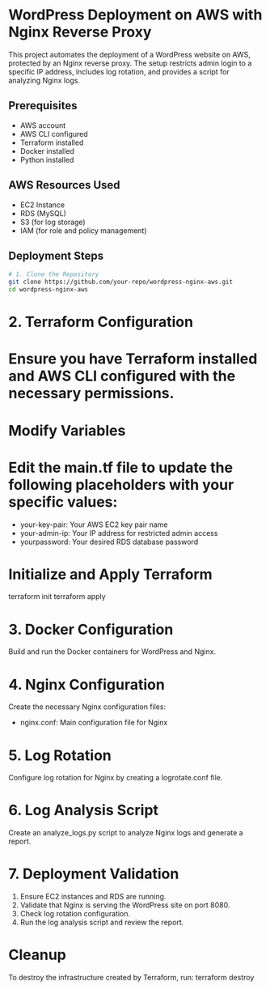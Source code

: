 # WordPress Deployment on AWS with Nginx Reverse Proxy

This project automates the deployment of a WordPress website on AWS, protected by an Nginx reverse proxy. The setup restricts admin login to a specific IP address, includes log rotation, and provides a script for analyzing Nginx logs.

## Prerequisites

- AWS account
- AWS CLI configured
- Terraform installed
- Docker installed
- Python installed

## AWS Resources Used

- EC2 Instance
- RDS (MySQL)
- S3 (for log storage)
- IAM (for role and policy management)

## Deployment Steps

```sh
# 1. Clone the Repository
git clone https://github.com/your-repo/wordpress-nginx-aws.git
cd wordpress-nginx-aws
```

# 2. Terraform Configuration
# Ensure you have Terraform installed and AWS CLI configured with the necessary permissions.

# Modify Variables
# Edit the main.tf file to update the following placeholders with your specific values:
- your-key-pair: Your AWS EC2 key pair name
- your-admin-ip: Your IP address for restricted admin access
- yourpassword: Your desired RDS database password

# Initialize and Apply Terraform
terraform init
terraform apply

# 3. Docker Configuration
 Build and run the Docker containers for WordPress and Nginx.

# 4. Nginx Configuration
Create the necessary Nginx configuration files:
- nginx.conf: Main configuration file for Nginx

# 5. Log Rotation
Configure log rotation for Nginx by creating a logrotate.conf file.

# 6. Log Analysis Script
Create an analyze_logs.py script to analyze Nginx logs and generate a report.

# 7. Deployment Validation
 1. Ensure EC2 instances and RDS are running.
 2. Validate that Nginx is serving the WordPress site on port 8080.
 3. Check log rotation configuration.
 4. Run the log analysis script and review the report.

# Cleanup
To destroy the infrastructure created by Terraform, run:
terraform destroy
